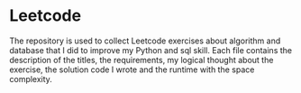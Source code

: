 # Leetcode
The repository is used to collect Leetcode exercises about algorithm and database that I did to improve my Python and sql skill.
Each file contains the description of the titles, the requirements, my logical thought about the exercise, the solution code I wrote and the runtime with the space complexity.

